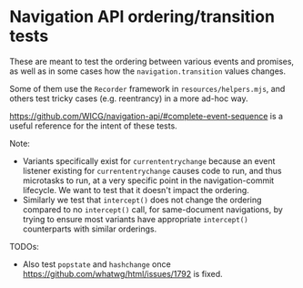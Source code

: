 # Navigation API ordering/transition tests

These are meant to test the ordering between various events and promises, as
well as in some cases how the `navigation.transition` values changes.

Some of them use the `Recorder` framework in `resources/helpers.mjs`, and others
test tricky cases (e.g. reentrancy) in a more ad-hoc way.

<https://github.com/WICG/navigation-api/#complete-event-sequence> is a useful
reference for the intent of these tests.

Note:

* Variants specifically exist for `currententrychange` because an event listener
  existing for `currententrychange` causes code to run, and thus microtasks to run,
  at a very specific point in the navigation-commit lifecycle. We want to test
  that it doesn't impact the ordering.
* Similarly we test that `intercept()` does not change
  the ordering compared to no `intercept()` call, for same-document
  navigations, by trying to ensure most variants have appropriate
  `intercept()` counterparts with similar orderings.

TODOs:

* Also test `popstate` and `hashchange` once
  <https://github.com/whatwg/html/issues/1792> is fixed.
